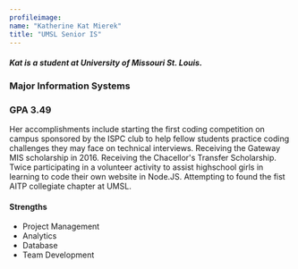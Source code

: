 ```yaml
---
profileimage: 
name: "Katherine Kat Mierek"
title: "UMSL Senior IS"
---
```


#### *Kat is a student at University of Missouri St. Louis.*
###   Major Information Systems
###   GPA 3.49


Her accomplishments include starting the first coding competition on campus sponsored by the ISPC club to help fellow students practice coding challenges they may face on technical interviews.  Receiving the Gateway MIS scholarship in 2016.  Receiving the Chacellor's Transfer Scholarship.  Twice participating in a volunteer activity to assist highschool girls in learning to code their own website in Node.JS.  Attempting to found the fist AITP collegiate chapter at UMSL.


#### Strengths
* Project Management
* Analytics
* Database
* Team Development



